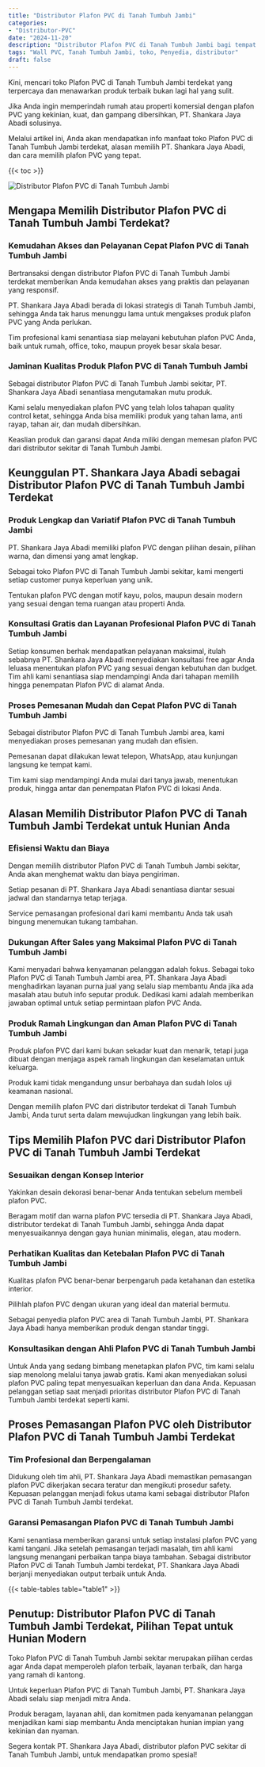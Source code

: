 ```yaml
---
title: "Distributor Plafon PVC di Tanah Tumbuh Jambi"
categories: 
- "Distributor-PVC"
date: "2024-11-20"
description: "Distributor Plafon PVC di Tanah Tumbuh Jambi bagi tempat tinggal, office, dan gerai. Material unggulan, pilihan motif, variasi warna elegan, dengan jasa instalasi oleh teknisi berpengalaman dan garansi resmi!|Jasa penyediaan Plafon PVC di Tanah Tumbuh Jambi bagi keperluan tempat tinggal, perkantoran, atau gerai, dengan material unggulan dan pemasangan oleh tim profesional dan garansi resmi.|Solusi Plafon PVC di Tanah Tumbuh Jambi yang terpercaya bagi rumah, office, serta ritel, bersama panel berkualitas dan pemasangan oleh teknisi berpengalaman serta kepastian resmi.|Penyediaan Plafon PVC di Tanah Tumbuh Jambi bagi hunian, perkantoran, serta gerai, dengan panel terbaik dan pemasangan dikerjakan oleh teknisi profesional, dilengkapi dengan jaminan resmi.}"
tags: "Wall PVC, Tanah Tumbuh Jambi, toko, Penyedia, distributor"
draft: false
---
```


Kini, mencari toko Plafon PVC di Tanah Tumbuh Jambi terdekat yang terpercaya dan menawarkan produk terbaik bukan lagi hal yang sulit.

Jika Anda ingin memperindah rumah atau properti komersial dengan plafon PVC yang kekinian, kuat, dan gampang dibersihkan, PT. Shankara Jaya Abadi solusinya.

Melalui artikel ini, Anda akan mendapatkan info manfaat toko Plafon PVC di Tanah Tumbuh Jambi terdekat, alasan memilih PT. Shankara Jaya Abadi, dan cara memilih plafon PVC yang tepat.

{{< toc >}}

![Distributor Plafon PVC di Tanah Tumbuh Jambi](/images/Distributor-PVC/Distributor-Plafon-PVC-di-Tanah-Tumbuh-Jambi.png)


## Mengapa Memilih Distributor Plafon PVC di Tanah Tumbuh Jambi Terdekat?

### Kemudahan Akses dan Pelayanan Cepat Plafon PVC di Tanah Tumbuh Jambi

Bertransaksi dengan distributor Plafon PVC di Tanah Tumbuh Jambi terdekat memberikan Anda kemudahan akses yang praktis dan pelayanan yang responsif.

PT. Shankara Jaya Abadi berada di lokasi strategis di Tanah Tumbuh Jambi, sehingga Anda tak harus menunggu lama untuk mengakses produk plafon PVC yang Anda perlukan.

Tim profesional kami senantiasa siap melayani kebutuhan plafon PVC Anda, baik untuk rumah, office, toko, maupun proyek besar skala besar.

### Jaminan Kualitas Produk Plafon PVC di Tanah Tumbuh Jambi

Sebagai distributor Plafon PVC di Tanah Tumbuh Jambi sekitar, PT. Shankara Jaya Abadi senantiasa mengutamakan mutu produk.

Kami selalu menyediakan plafon PVC yang telah lolos tahapan quality control ketat, sehingga Anda bisa memiliki produk yang tahan lama, anti rayap, tahan air, dan mudah dibersihkan.

Keaslian produk dan garansi dapat Anda miliki dengan memesan plafon PVC dari distributor sekitar di Tanah Tumbuh Jambi.

## Keunggulan PT. Shankara Jaya Abadi sebagai Distributor Plafon PVC di Tanah Tumbuh Jambi Terdekat

### Produk Lengkap dan Variatif Plafon PVC di Tanah Tumbuh Jambi

PT. Shankara Jaya Abadi memiliki plafon PVC dengan pilihan desain, pilihan warna, dan dimensi yang amat lengkap.

Sebagai toko Plafon PVC di Tanah Tumbuh Jambi sekitar, kami mengerti setiap customer punya keperluan yang unik.

Tentukan plafon PVC dengan motif kayu, polos, maupun desain modern yang sesuai dengan tema ruangan atau properti Anda.

### Konsultasi Gratis dan Layanan Profesional Plafon PVC di Tanah Tumbuh Jambi

Setiap konsumen berhak mendapatkan pelayanan maksimal, itulah sebabnya PT. Shankara Jaya Abadi menyediakan konsultasi free agar Anda leluasa menentukan plafon PVC yang sesuai dengan kebutuhan dan budget. Tim ahli kami senantiasa siap mendampingi Anda dari tahapan memilih hingga penempatan Plafon PVC di alamat Anda.

### Proses Pemesanan Mudah dan Cepat Plafon PVC di Tanah Tumbuh Jambi

Sebagai distributor Plafon PVC di Tanah Tumbuh Jambi area, kami menyediakan proses pemesanan yang mudah dan efisien.

Pemesanan dapat dilakukan lewat telepon, WhatsApp, atau kunjungan langsung ke tempat kami.

Tim kami siap mendampingi Anda mulai dari tanya jawab, menentukan produk, hingga antar dan penempatan Plafon PVC di lokasi Anda.

## Alasan Memilih Distributor Plafon PVC di Tanah Tumbuh Jambi Terdekat untuk Hunian Anda

### Efisiensi Waktu dan Biaya

Dengan memilih distributor Plafon PVC di Tanah Tumbuh Jambi sekitar, Anda akan menghemat waktu dan biaya pengiriman.

Setiap pesanan di PT. Shankara Jaya Abadi senantiasa diantar sesuai jadwal dan standarnya tetap terjaga.

Service pemasangan profesional dari kami membantu Anda tak usah bingung menemukan tukang tambahan.

### Dukungan After Sales yang Maksimal Plafon PVC di Tanah Tumbuh Jambi

Kami menyadari bahwa kenyamanan pelanggan adalah fokus. Sebagai toko Plafon PVC di Tanah Tumbuh Jambi area, PT. Shankara Jaya Abadi menghadirkan layanan purna jual yang selalu siap membantu Anda jika ada masalah atau butuh info seputar produk. Dedikasi kami adalah memberikan jawaban optimal untuk setiap permintaan plafon PVC Anda.

### Produk Ramah Lingkungan dan Aman Plafon PVC di Tanah Tumbuh Jambi

Produk plafon PVC dari kami bukan sekadar kuat dan menarik, tetapi juga dibuat dengan menjaga aspek ramah lingkungan dan keselamatan untuk keluarga.

Produk kami tidak mengandung unsur berbahaya dan sudah lolos uji keamanan nasional.

Dengan memilih plafon PVC dari distributor terdekat di Tanah Tumbuh Jambi, Anda turut serta dalam mewujudkan lingkungan yang lebih baik.

## Tips Memilih Plafon PVC dari Distributor Plafon PVC di Tanah Tumbuh Jambi Terdekat

### Sesuaikan dengan Konsep Interior

Yakinkan desain dekorasi benar-benar Anda tentukan sebelum membeli plafon PVC.

Beragam motif dan warna plafon PVC tersedia di PT. Shankara Jaya Abadi, distributor terdekat di Tanah Tumbuh Jambi, sehingga Anda dapat menyesuaikannya dengan gaya hunian minimalis, elegan, atau modern.

### Perhatikan Kualitas dan Ketebalan Plafon PVC di Tanah Tumbuh Jambi

Kualitas plafon PVC benar-benar berpengaruh pada ketahanan dan estetika interior.

Pilihlah plafon PVC dengan ukuran yang ideal dan material bermutu.

Sebagai penyedia plafon PVC area di Tanah Tumbuh Jambi, PT. Shankara Jaya Abadi hanya memberikan produk dengan standar tinggi.

### Konsultasikan dengan Ahli Plafon PVC di Tanah Tumbuh Jambi

Untuk Anda yang sedang bimbang menetapkan plafon PVC, tim kami selalu siap menolong melalui tanya jawab gratis. Kami akan menyediakan solusi plafon PVC paling tepat menyesuaikan keperluan dan dana Anda. Kepuasan pelanggan setiap saat menjadi prioritas distributor Plafon PVC di Tanah Tumbuh Jambi terdekat seperti kami.

## Proses Pemasangan Plafon PVC oleh Distributor Plafon PVC di Tanah Tumbuh Jambi Terdekat

### Tim Profesional dan Berpengalaman

Didukung oleh tim ahli, PT. Shankara Jaya Abadi memastikan pemasangan plafon PVC dikerjakan secara teratur dan mengikuti prosedur safety. Kepuasan pelanggan menjadi fokus utama kami sebagai distributor Plafon PVC di Tanah Tumbuh Jambi terdekat.

### Garansi Pemasangan Plafon PVC di Tanah Tumbuh Jambi

Kami senantiasa memberikan garansi untuk setiap instalasi plafon PVC yang kami tangani. Jika setelah pemasangan terjadi masalah, tim ahli kami langsung menangani perbaikan tanpa biaya tambahan. Sebagai distributor Plafon PVC di Tanah Tumbuh Jambi terdekat, PT. Shankara Jaya Abadi berjanji menyediakan output terbaik untuk Anda.

{{< table-tables table="table1" >}}

## Penutup: Distributor Plafon PVC di Tanah Tumbuh Jambi Terdekat, Pilihan Tepat untuk Hunian Modern

Toko Plafon PVC di Tanah Tumbuh Jambi sekitar merupakan pilihan cerdas agar Anda dapat memperoleh plafon terbaik, layanan terbaik, dan harga yang ramah di kantong.

Untuk keperluan Plafon PVC di Tanah Tumbuh Jambi, PT. Shankara Jaya Abadi selalu siap menjadi mitra Anda.

Produk beragam, layanan ahli, dan komitmen pada kenyamanan pelanggan menjadikan kami siap membantu Anda menciptakan hunian impian yang kekinian dan nyaman.

Segera kontak PT. Shankara Jaya Abadi, distributor plafon PVC sekitar di Tanah Tumbuh Jambi, untuk mendapatkan promo spesial!